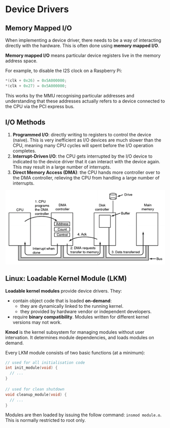 # Device Drivers

## Memory Mapped I/O

When implementing a device driver, there needs to be a way of interacting directly with the hardware. This is often done using **memory mapped I/O**.

**Memory mapped I/O** means particular device registers live in the memory address space.

For example, to disable the I2S clock on a Raspberry Pi:

```c
*(clk + 0x26) = 0x5A000000;
*(clk + 0x27) = 0x5A000000;
```

This works by the MMU recognising particular addresses and understanding that these addresses actually refers to a device connected to the CPU via the PCI express bus.

## I/O Methods

1. **Programmed I/O**: directly writing to registers to control the device (naive). This is very inefficient as I/O devices are much slower than the CPU, meaning many CPU cycles will spent before the I/O operation completes.
2. **Interrupt-Driven I/O**: the CPU gets interrupted by the I/O device to indicated to the device driver that it can interact with the device again. This may result in a large number of interrupts.
3. **Direct Memory Access (DMA)**: the CPU hands more controller over to the DMA controller, relieving the CPU from handling a large number of interrupts.

![Image](images/DMA.png)

## Linux: Loadable Kernel Module (LKM)

**Loadable kernel modules** provide device drivers. They:

- contain object code that is loaded **on-demand**:
  - they are dynamically linked to the running kernel.
  - they provided by hardware vendor or independent developers.
- require **binary compatibility**. Modules written for different kernel versions may not work.

**Kmod** is the kernel subsystem for managing modules without user intervation. It determines module dependencies, and loads modules on demand.

Every LKM module consists of two basic functions (at a minimum):

```c
// used for all initialisation code
int init_module(void) {
  // ...
}

// used for clean shutdown
void cleanup_module(void) {
  // ...
}
```

Modules are then loaded by issuing the follow command: `insmod module.o`. This is normally restricted to root only.
